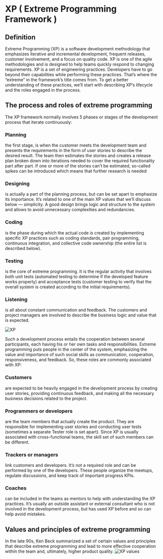 # XP ( Extreme Programming Framework )
## Definition
Extreme Programming (XP) is a software development methodology that emphasizes iterative and incremental development, frequent releases, customer involvement, and a focus on quality code. XP is one of the agile methodologies and is designed to help teams quickly respond to changing requirements.
XP is a set of engineering practices. Developers have to go beyond their capabilities while performing these practices. That’s where the “extreme” in the framework’s title comes from. To get a better understanding of these practices, we’ll start with describing XP’s lifecycle and the roles engaged in the process. 
## The process and roles of extreme programming
The XP framework normally involves 5 phases or stages of the development process that iterate continuously:
### Planning 
the first stage, is when the customer meets the development team and presents the requirements in the form of user stories to describe the desired result. The team then estimates the stories and creates a release plan broken down into iterations needed to cover the required functionality part after part. If one or more of the stories can’t be estimated, so-called spikes can be introduced which means that further research is needed
### Designing 
is actually a part of the planning process, but can be set apart to emphasize its importance. It’s related to one of the main XP values that we’ll discuss below — simplicity. A good design brings logic and structure to the system and allows to avoid unnecessary complexities and redundancies.
### Coding 
is the phase during which the actual code is created by implementing specific XP practices such as coding standards, pair programming, continuous integration, and collective code ownership (the entire list is described below).
### Testing 
is the core of extreme programming. It is the regular activity that involves both unit tests (automated testing to determine if the developed feature works properly) and acceptance tests (customer testing to verify that the overall system is created according to the initial requirements).
### Listening 
is all about constant communication and feedback. The customers and project managers are involved to describe the business logic and value that is expected.

![XP](https://user-images.githubusercontent.com/125833255/227708798-20d12631-faa2-4a30-a62e-fc50b5f59b05.png)

Such a development process entails the cooperation between several participants, each having his or her own tasks and responsibilities. Extreme programming puts people in the center of the system, emphasizing the value and importance of such social skills as communication, cooperation, responsiveness, and feedback. So, these roles are commonly associated with XP:
### Customers 
are expected to be heavily engaged in the development process by creating user stories, providing continuous feedback, and making all the necessary business decisions related to the project.
### Programmers or developers
are the team members that actually create the product. They are responsible for implementing user stories and conducting user tests (sometimes a separate Tester role is set apart). Since XP is usually associated with cross-functional teams, the skill set of such members can be different.
### Trackers or managers
link customers and developers. It’s not a required role and can be performed by one of the developers. These people organize the meetups, regulate discussions, and keep track of important progress KPIs.
### Coaches
can be included in the teams as mentors to help with understanding the XP practices. It’s usually an outside assistant or external consultant who is not involved in the development process, but has used XP before and so can help avoid mistakes.
## Values and principles of extreme programming
In the late 90s, Ken Beck summarized a set of certain values and principles that describe extreme programming and lead to more effective cooperation within the team and, ultimately, higher product quality.
![XP values](https://user-images.githubusercontent.com/125833255/227708913-05855561-a4e9-43d1-b8dc-24efb14c66fd.png)
